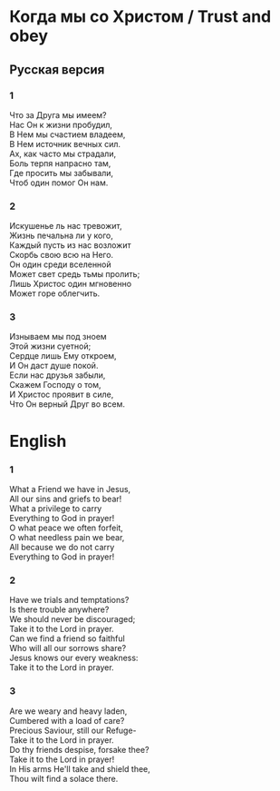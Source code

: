 # Когда мы со Христом / Trust and obey

## Русская версия  

### 1
Что за Друга мы имеем?  
Нас Он к жизни пробудил,  
В Нем мы счастием владеем,  
В Нем источник вечных сил.  
Ах, как часто мы страдали,  
Боль терпя напрасно там,  
Где просить мы забывали,  
Чтоб один помог Он нам.  

### 2
Искушенье ль нас тревожит,  
Жизнь печальна ли у кого,  
Каждый пусть из нас возложит  
Скорбь свою всю на Него.  
Он один среди вселенной  
Может свет средь тьмы пролить;  
Лишь Христос один мгновенно  
Может горе облегчить.  

### 3
Изнываем мы под зноем  
Этой жизни суетной;  
Сердце лишь Ему откроем,  
И Он даст душе покой.  
Если нас друзья забыли,  
Скажем Господу о том,  
И Христос проявит в силе,  
Что Он верный Друг во всем.  

# English  

### 1
What a Friend we have in Jesus,  
All our sins and griefs to bear!  
What a privilege to carry  
Everything to God in prayer!  
O what peace we often forfeit,  
O what needless pain we bear,  
All because we do not carry  
Everything to God in prayer!  

### 2
Have we trials and temptations?  
Is there trouble anywhere?  
We should never be discouraged;  
Take it to the Lord in prayer.  
Can we find a friend so faithful  
Who will all our sorrows share?  
Jesus knows our every weakness:  
Take it to the Lord in prayer.  

### 3
Are we weary and heavy laden,  
Cumbered with a load of care?  
Precious Saviour, still our Refuge-  
Take it to the Lord in prayer.  
Do thy friends despise, forsake thee?  
Take it to the Lord in prayer!  
In His arms He'll take and shield thee,  
Thou wilt find a solace there.  
